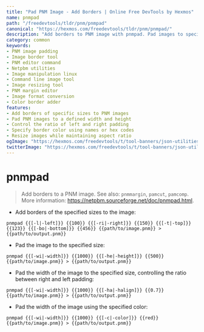 ```yaml
---
title: "Pad PNM Image - Add Borders | Online Free DevTools by Hexmos"
name: pnmpad
path: "/freedevtools/tldr/pnm/pnmpad"
canonical: "https://hexmos.com/freedevtools/tldr/pnm/pnmpad/"
description: "Add borders to PNM image with pnmpad. Pad images to specified dimensions and control border colors for image editing. Free online tool, no registration required."
category: common
keywords:
- PNM image padding
- Image border tool
- PNM editor command
- Netpbm utilities
- Image manipulation linux
- Command line image tool
- Image resizing tool
- PNM margin editor
- Image format conversion
- Color border adder
features:
- Add borders of specific sizes to PNM images
- Pad PNM images to a defined width and height
- Control the ratio of left and right padding
- Specify border color using names or hex codes
- Resize images while maintaining aspect ratio
ogImage: "https://hexmos.com/freedevtools/t/tool-banners/json-utilities-banner.png"
twitterImage: "https://hexmos.com/freedevtools/t/tool-banners/json-utilities-banner.png"
---
```


# pnmpad

> Add borders to a PNM image.
> See also: `pnmmargin`, `pamcut`, `pamcomp`.
> More information: <https://netpbm.sourceforge.net/doc/pnmpad.html>.

- Add borders of the specified sizes to the image:

`pnmpad {{[-l|-left]}} {{100}} {{[-ri|-right]}} {{150}} {{[-t|-top]}} {{123}} {{[-bo|-bottom]}} {{456}} {{path/to/image.pnm}} > {{path/to/output.pnm}}`

- Pad the image to the specified size:

`pnmpad {{[-wi|-width]}} {{1000}} {{[-he|-height]}} {{500}} {{path/to/image.pnm}} > {{path/to/output.pnm}}`

- Pad the width of the image to the specified size, controlling the ratio between right and left padding:

`pnmpad {{[-wi|-width]}} {{1000}} {{[-ha|-halign]}} {{0.7}} {{path/to/image.pnm}} > {{path/to/output.pnm}}`

- Pad the width of the image using the specified color:

`pnmpad {{[-wi|-width]}} {{1000}} {{[-c|-color]}} {{red}} {{path/to/image.pnm}} > {{path/to/output.pnm}}`
